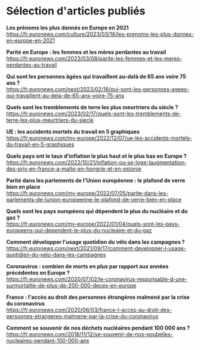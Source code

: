 # Sélection d'articles publiés

**Les prénoms les plus donnés en Europe en 2021**  
https://fr.euronews.com/culture/2023/03/16/les-prenoms-les-plus-donnes-en-europe-en-2021 

**Parité en Europe : les femmes et les mères perdantes au travail**  
https://fr.euronews.com/2023/03/08/parite-les-femmes-et-les-meres-perdantes-au-travail 

**Qui sont les personnes âgées qui travaillent au-delà de 65 ans voire 75 ans ?**  
https://fr.euronews.com/next/2023/02/16/qui-sont-les-personnes-agees-qui-travaillent-au-dela-de-65-ans-voire-75-ans 

**Quels sont les tremblements de terre les plus meurtriers du siècle ?**  
https://fr.euronews.com/2023/02/17/quels-sont-les-tremblements-de-terre-les-plus-meurtriers-du-siecle

**UE : les accidents mortels du travail en 5 graphiques**  
https://fr.euronews.com/my-europe/2022/12/07/ue-les-accidents-mortels-du-travail-en-5-graphiques 

**Quels pays ont le taux d'inflation le plus haut et le plus bas en Europe ?**  
https://fr.euronews.com/2022/10/21/inflation-ou-se-loge-laugmentation-des-prix-en-france-a-malte-en-hongrie-et-en-estonie 

**Parité dans les parlements de l'Union européenne : le plafond de verre bien en place**  
https://fr.euronews.com/my-europe/2022/07/05/parite-dans-les-parlements-de-lunion-europeenne-le-plafond-de-verre-bien-en-place

**Quels sont les pays européens qui dépendent le plus du nucléaire et du gaz ?**  
https://fr.euronews.com/my-europe/2022/01/04/quels-sont-les-pays-europeens-qui-dependent-le-plus-du-nucleaire-et-du-gaz 

**Comment développer l'usage quotidien du vélo dans les campagnes ?**  
https://fr.euronews.com/next/2021/09/17/comment-developper-l-usage-quotidien-du-velo-dans-les-campagnes

**Coronavirus : combien de morts en plus par rapport aux années précédentes en Europe ?**  
https://fr.euronews.com/2020/07/02/le-coronavirus-responsable-d-une-surmortalite-de-plus-de-200-000-deces-en-europe

**France : l'accès au droit des personnes étrangères malmené par la crise du coronavirus**  
https://fr.euronews.com/2020/06/03/france-l-acces-au-droit-des-personnes-etrangeres-malmene-par-la-crise-du-coronavirus 

**Comment se souvenir de nos déchets nucléaires pendant 100 000 ans ?**  
https://fr.euronews.com/2018/11/12/se-souvenir-de-nos-poubelles-nucleaires-pendant-100-000-ans
